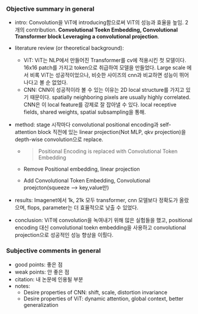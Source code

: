 ### Objective summary in general

- intro: Convolution을 ViT에 introducing함으로써 ViT의 성능과 효율을 높임. 2개의 contribution. **Convolutional Toekn Embedding, Convolutional Transformer block Leveraging a convolutional projection**.

- literature review (or theoretical background):

  - ViT: ViT는 NLP에서 만들어진 Transformer를 cv에 적용시킨 첫 모델이다. 16x16 patch를 가지고 token으로 취급하여 모델을 만들었다. Large scale 에서 비록 ViT는 성공적이었으나, 비슷한 사이즈의 cnn과 비교하면 성능이 뛰어나다고 볼 순 없었다.
  - CNN: CNN이 성공적이라 볼 수 있는 이유는 2D local structure를 가지고 있기 때문이다. spatially neighboring pixels are usually highly correlated. CNN은 이 local feature를 강제로 잘 잡아낼 수 있다. local receptive fields, shared weights, spatial subsampling을 통해. 

- method: stage 시작마다 convolutional positional encoding과 self-attention block 직전에 있는 linear projection(Not MLP, qkv projection)을 depth-wise convolution으로 replace.

  - > Positional Encoding is replaced with Convolutional Token Embedding 

  - Remove Positional embedding, linear projection

  - Add Convolutional Token Embedding, Convolutional proejcton(squeeze –> key,value만) 


- results: Imagenet에서 1k, 21k 모두 transformer, cnn 모델보다 정확도가 올랐으며, flops, parameter는 더 효율적으로 낮출 수 있었다.
- conclusion: ViT에 convolution을 녹여내기 위해 많은 실험들을 했고, positional encoding 대신 convolutional toekn embedding을 사용하고 convolutional projection으로 성공적인 성능 향상을 이뤘다.

### Subjective comments in general

- good points: 좋은 점
- weak points: 안 좋은 점
- citation: 내 논문에 인용될 부분
- notes:
  - Desire properties of CNN: shift, scale, distortion invariance
  - Desire properties of ViT: dynamic attention, global context, better generalization